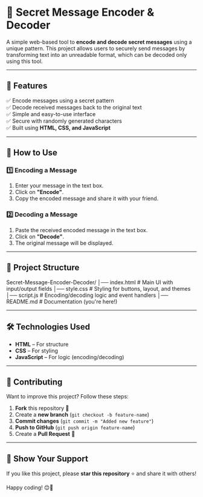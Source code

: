 # 🔐 Secret Message Encoder & Decoder

A simple web-based tool to **encode and decode secret messages** using a unique pattern. This project allows users to securely send messages by transforming text into an unreadable format, which can be decoded only using this tool.

---

## 🚀 Features
✅ Encode messages using a secret pattern  
✅ Decode received messages back to the original text  
✅ Simple and easy-to-use interface  
✅ Secure with randomly generated characters  
✅ Built using **HTML, CSS, and JavaScript**  

---

## 📌 How to Use
### **1️⃣ Encoding a Message**
1. Enter your message in the text box.
2. Click on **"Encode"**.
3. Copy the encoded message and share it with your friend.

### **2️⃣ Decoding a Message**
1. Paste the received encoded message in the text box.
2. Click on **"Decode"**.
3. The original message will be displayed.

---

## 📂 Project Structure
Secret-Message-Encoder-Decoder/
│── index.html      # Main UI with input/output fields
│── style.css       # Styling for buttons, layout, and themes
│── script.js       # Encoding/decoding logic and event handlers
│── README.md       # Documentation (you're here!)





---

## 🛠 Technologies Used
- **HTML** – For structure  
- **CSS** – For styling  
- **JavaScript** – For logic (encoding/decoding)  

---

## 🤝 Contributing
Want to improve this project? Follow these steps:  
1. **Fork** this repository 🍴  
2. Create a **new branch** (`git checkout -b feature-name`)  
3. **Commit changes** (`git commit -m "Added new feature"`)  
4. **Push to GitHub** (`git push origin feature-name`)  
5. Create a **Pull Request** 🚀  

---

## 🌟 Show Your Support
If you like this project, please **star this repository** ⭐ and share it with others!  

Happy coding! 😊🚀
